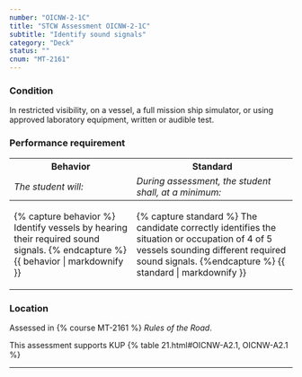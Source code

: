 ```yaml
---
number: "OICNW-2-1C"
title: "STCW Assessment OICNW-2-1C"
subtitle: "Identify sound signals"
category: "Deck"
status: ""
cnum: "MT-2161"
---
```

### Condition

In restricted visibility, on a vessel, a full mission ship simulator, or using approved laboratory equipment, written or audible test.

### Performance requirement 

<table width='100%' class='Guidelines'>
 <thead>
 <tr>
     <th class='thirty'>Behavior</th>
     <th class='seventy'>Standard</th>
 </tr>
 <tr>
     <td><em>The student will:</em></td>
     <td><em>During assessment, the student shall, at a minimum:</em></td>
 </tr>
 </thead>
 <tbody>
 

<tr><td>

{% capture behavior %}
Identify vessels by hearing their required sound signals.
{% endcapture %}
{{ behavior | markdownify }}

</td><td>

{% capture standard %}
The candidate correctly identifies the situation or occupation of 4 of 5 vessels sounding different required sound signals.
{%endcapture %}
{{ standard | markdownify }}

</td></tr>



 </tbody>
 </table>

### Location

Assessed in  {% course  MT-2161 %}  *Rules of the Road*.

This assessment supports KUP {% table 21.html#OICNW-A2.1, OICNW-A2.1 %}

***

